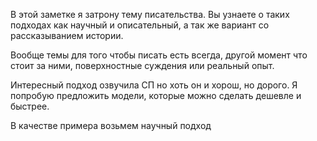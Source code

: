 В этой заметке я затрону тему писательства. Вы узнаете о таких подходах как научный и описательный, а так же вариант со рассказыванием истории.

Вообще темы для того чтобы писать есть всегда, другой момент что стоит за ними, поверхностные суждения или реальный опыт.

Интересный подход озвучила СП но хоть он и хорош, но дорого.
Я попробую предложить модели, которые можно сделать дешевле и быстрее.

В качестве примера возьмем научный подход
